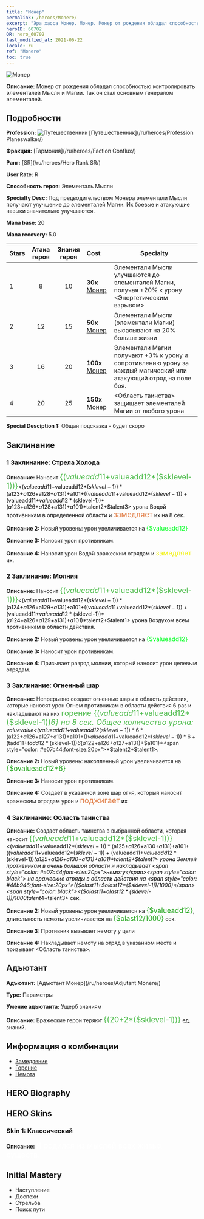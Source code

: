 ```yaml
---
title: "Монер"
permalink: /heroes/Monere/
excerpt: "Эра хаоса Монер. Монер. Монер от рождения обладал способностью контролировать элементалей Мысли и Магии. Так он стал основным генералом элементалей."
heroID: 60702
QR: hero_60702
last_modified_at: 2021-06-22
locale: ru
ref: "Monere"
toc: true
---
```

  ![Монер](/images/h/h_Monere.jpg)

 **Описание:** Монер от рождения обладал способностью контролировать элементалей Мысли и Магии. Так он стал основным генералом элементалей.
## Подробности
 **Profession:** ![Путешественник](/images/h/h_prof_13.png)  [Путешественник](/ru/heroes/Profession Planeswalker/)

 **Фракция:** [Гармония](/ru/heroes/Faction Conflux/)

 **Ранг:** [SR](/ru/heroes/Hero Rank SR/)

 **User Rate:** R

 **Способность героя:** Элементаль Мысли

 **Specialty Desc:** Под предводительством Монера элементали Мысли получают улучшение до элементалей Магии. Их боевые и атакующие навыки значительно улучшаются.

 **Mana base:** 20

 **Mana recovery:** 5.0


  | Stars | Атака героя | Знания героя | Cost |     Specialty     |
  |---------|:---------------:|:---------------:|:--|--------------------|
  |    1    | 8 | 10 | **30x** [Монер](/ItemsRU/her_379/) | Элементали Мысли улучшаются до элементалей Магии, получая +20% к урону <Энергетическим взрывом> |
  |    2    | 12 | 15 | **50x** [Монер](/ItemsRU/her_379/) | Элементали Мысли (элементали Магии) высасывают на 20% больше жизни |
  |    3    | 16 | 20 | **100x** [Монер](/ItemsRU/her_379/) | Элементали Магии получают +3% к урону и сопротивлению урону за каждый магический или атакующий отряд на поле боя. |
  |    4    | 20 | 25 | **150x** [Монер](/ItemsRU/her_379/) | <Область таинства> защищает элементалей Магии от любого урона |

 **Special Desciption 1:** Общая подсказка - будет скоро

## Заклинание
### 1 Заклинание: Стрела Холода
 **Описание:** Наносит <span style="color: #48b946;font-size:20px">{($valueadd11+$valueadd12*($sklevel-1))}</span><span style="color: black"><($valueadd11+$valueadd12*($sklevel-1))*($a123+$a126+$a128+$a131)+$a101+(($valueadd11+$valueadd12*($sklevel-1))+($valueadd11+$valueadd12*($sklevel-1))*($a123+$a126+$a128+$a131)+$a101)*$talent2+$talent3> урона Водой противникам в определенной области и <span style="color: #e07c44;font-size:20px">замедляет</span><span style="color: black"> их на 8 сек.

 **Описание 2:** Новый уровень: урон увеличивается на <span style="color: #00ff22;font-size:16px">{$valueadd12}</span><span style="color: black">

 **Описание 3:** Наносит урон противникам.

 **Описание 4:** Наносит урон Водой вражеским отрядам и <span style="color: #f0f000;font-size:18px">замедляет</span><span style="color: black"> их.

### 2 Заклинание: Молния
 **Описание:** Наносит <span style="color: #48b946;font-size:20px">{($valueadd11+$valueadd12*($sklevel-1))}</span><span style="color: black"><($valueadd11+$valueadd12*($sklevel-1))*($a124+$a126+$a129+$a131)+$a101+(($valueadd11+$valueadd12*($sklevel-1))+($valueadd11+$valueadd12*($sklevel-1))*($a124+$a126+$a129+$a131)+$a101)*$talent2+$talent1> урона Воздухом всем противникам в области действия.

 **Описание 2:** Новый уровень: урон увеличивается на <span style="color: #00ff22;font-size:16px">{$valueadd12}</span><span style="color: black">

 **Описание 3:** Наносит урон противникам.

 **Описание 4:** Призывает разряд молнии, который наносит урон целевым отрядам.

### 3 Заклинание: Огненный шар
 **Описание:** Непрерывно создает огненные шары в область действия, которые наносят урон Огнем противникам в области действия 6 раз и накладывают на них <span style="color: #48b946;font-size:20px">горение {($valueadd11+$valueadd12*($sklevel-1))*6} на 8 сек. Общее количество урона: </span><span style="color: black">$value$value<($valueadd11+$valueadd12*($sklevel-1))*6*($a122+$a126+$a127+$a131)+$a101+(($valueadd11+$valueadd12*($sklevel-1))*6+($tadd11+$tadd12*($sklevel-1))*6*($a122+$a126+$a127+$a131)+$a101)*<span style="color: #e07c44;font-size:20px">*$talent2+$talent1>.

 **Описание 2:** Новый уровень: накопленный урон увеличивается на <span style="color: #1ca216;font-size:18px">{$ovalueadd12*6}</span><span style="color: black">

 **Описание 3:** Наносит урон противникам.

 **Описание 4:** Создает в указанной зоне шар огня, который наносит вражеским отрядам урон и <span style="color: #e07c44;font-size:20px">поджигает</span><span style="color: black"> их

### 4 Заклинание: Область таинства
 **Описание:** Создает область таинства в выбранной области, которая наносит <span style="color: #48b946;font-size:20px">{($valueadd11+$valueadd12*($sklevel-1))}</span><span style="color: black"><($valueadd11+$valueadd12*($sklevel-1))*($a125+$a126+$a130+$a131)+$a101+(($valueadd11+$valueadd12*($sklevel-1))+($valueadd11+$valueadd12*($sklevel-1))*($a125+$a126+$a130+$a131)+$a101)*$talent2+$talent1> урона Землей противникам в очень большой области и накладывает <span style="color: #e07c44;font-size:20px">немоту</span><span style="color: black"> на вражеские отряды в области действия на <span style="color: #48b946;font-size:20px">{($olast11+$olast12*($sklevel-1))/1000}</span><span style="color: black"><($olast11+$olast12*($sklevel-1))/1000*$talent4+$talent3> сек.

 **Описание 2:** Новый уровень: урон увеличивается на <span style="color: #1ca216;font-size:18px">{$valueadd12}</span><span style="color: black">, длительность немоты увеличивается на <span style="color: #1ca216;font-size:18px">{$olast12/1000}</span><span style="color: black"> сек.

 **Описание 3:** Противник вызывает немоту у цели

 **Описание 4:** Накладывает немоту на отряд в указанном месте и призывает <Область таинства>.


## Адъютант

 **Адъютант:**  [Адъютант Монер](/ru/heroes/Adjutant Monere/) 

 **Type:**  Параметры 

 **Умение адъютанта:**  Ущерб знаниям 

 **Описание:** Вражеские герои теряют <span style="color: #48b946;font-size:20px">{(20+2*($sklevel-1))}</span><span style="color: black"> ед. знаний.

## Информация о комбинации

* [Замедление](/ru/combination/Замедление/) 
* [Горение](/ru/combination/Горение/) 
* [Немота](/ru/combination/Немота/) 

## HERO Biography

## HERO Skins
### Skin 1: **Классический**

 **Описание:** <span style="color: #ffffff;font-size:20px">Я родился из мыслей всех живых существ. </span>



## Initial Mastery
   - Наступление
   - Доспехи
   - Стрельба
   - Поиск пути
